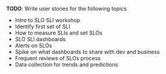 **TODO**: Write user stories for the following topics  
- Intro to SLO SLI workshop
- Identify first set of SLI
- How to measure SLIs and set SLOs
- SLO SLI dashboards
- Alerts on SLOs
- Spike on what dashboards to share with dev and business
- Frequent reviews of SLOs process
- Data collection for trends and predictions